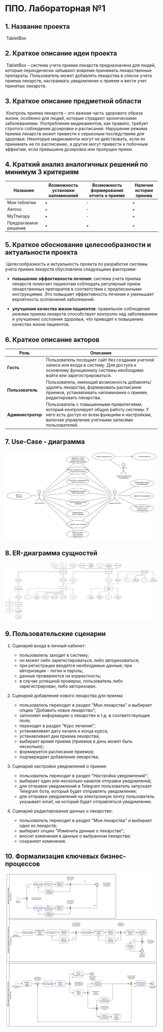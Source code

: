 # ППО. Лабораторная №1

## 1. Название проекта

​	TabletBox

## 2. Краткое описание идеи проекта 

​	TabletBox – система учета приема лекарств предназначена для людей, которые  периодически забывают вовремя принимать лекарственные препараты. Пользователь может добавлять лекарства в список учета приема лекарств, настраивать уведомления о приеме и вести учет принятых лекарств.

## 3. Краткое описание предметной области

​       Контроль приема лекарств – это важная часть здорового образа жизни, особенно для людей, которые страдают хроническими заболеваниями. Употребление медикаментов, как правило, требует строгого соблюдения дозировки и расписания. Нарушение режима приема лекарств может привести к серьезным последствиям для здоровья. Некоторые медикаменты могут не действовать, если их принимать не по расписанию, а другие могут привести к побочным эффектам, если превышена дозировка или пропущен прием.

## 4. Краткий анализ аналогичных решений по минимум 3 критериям

| Название | Возможность установки напоминаний | Возможность формирования отчета о приеме | Наличие истории приема |
|-------------|---|---|---|
| Мои таблетки | + | - | + |
| Aerovu | + | - | + |
| MyTherapy | + | - | + |
| Предлагаемое решение  | + | + | + |

## 5. Краткое обоснование целесообразности и актуальности проекта

​	Целесообразность и актуальность проекта по разработке системы учета приема лекарств обусловлена следующими факторами:

* **повышение эффективности лечения**: система учета приема лекарств помогает пациентам соблюдать регулярный прием лекарственных препаратов в соответствии с предписанными инструкциями. Это повышает эффективность лечения и уменьшает вероятность осложнений заболеваний.

* **улучшение качества жизни пациентов**: правильное соблюдение режима приема лекарств способствует контролю над заболеванием и улучшению состояния здоровья, что приводит к повышению качества жизни пациентов.

## 6. Краткое описание акторов

|Роль|Описание |
|--|--|
|**Гость**|Пользователь посещает сайт без создания учетной записи или входа в систему. Для доступа к основному функционалу системы необходимо войти или зарегистрироваться. |
|**Пользователь**|Пользователь, имеющий возможность добавлять/удалять лекарства, формировать расписание приемов, устанавливать напоминания о приеме, редактировать лекарства.|
|**Администратор**|Пользователь с повышенными привилегиями, который контролирует общую работу системы. У него есть доступ ко всем функциям и настройкам, включая управление учетными записями пользователей.|

## 7. Use-Case - диаграмма

![use-case-diag](img/use-case-diag.svg)

## 8. ER-диаграмма сущностей

![er-diag](img/er-diag.svg)

## 9. Пользовательские сценарии

1. Сценарий входа в личный кабинет:

   - пользователь заходит в систему;
   - он может либо зарегестироваться, либо авторизоваться;
   - при регистрации вводятся необходимые данные; при авторизации - логин и пароль;
   - данные проверяются на корректность;
   - в случае успешной проверки, пользователь либо зарегистрирован, либо авторизован.

2. Сценарий добавления нового лекарства для приема:

   - пользователь переходит в раздел "Мои лекарства" и выбирает опцию "Добавить новое лекарство";
   - заполняет информацию о лекарстве и т.д. в соответствующие поля;
   - переходит в раздел "Курс лечения";
   - устанавливает дату начала и конца курса;
   - устанавливает дни приема лекарства;
   - выбирает время приема (приемов в день может быть несколько);
   - формируется расписание приемов;
   - подтверждает добавление лекарства. 

2. Сценарий настройки уведомлений о приеме:

   - пользователь переходит в раздел "Настройка уведомлений";
   - выбирает один или несколько каналов отправки уведомлений;
   - для отправки уведомлений в Telegram пользователь запускает Telegram бота, который будет отправлять уведомления;
   - для отправки уведомлений на электронную почту пользователь указывает email, на который будет отправляться уведомление.

4. Сценарий редактирования данных о лекарстве:

   - пользователь переходит в раздел "Мои лекарства" и выбирает одно из лекарств;
   - выбирает опцию "Изменить данные о лекарстве";
   - вносит изменения в данные о выбранном лекарстве;
   - сохраняет изменения.

## 10. Формализация ключевых бизнес-процессов

![bpmn-diag](img/bpmn-diag.svg)